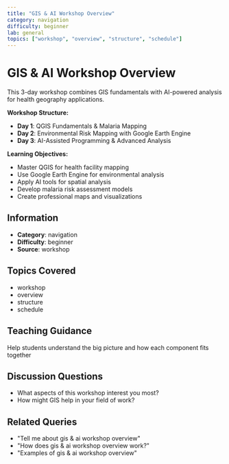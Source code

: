 ```yaml
---
title: "GIS & AI Workshop Overview"
category: navigation
difficulty: beginner
lab: general
topics: ["workshop", "overview", "structure", "schedule"]
---
```


# GIS & AI Workshop Overview

This 3-day workshop combines GIS fundamentals with AI-powered analysis for health geography applications.

**Workshop Structure:**
- **Day 1**: QGIS Fundamentals & Malaria Mapping
- **Day 2**: Environmental Risk Mapping with Google Earth Engine  
- **Day 3**: AI-Assisted Programming & Advanced Analysis

**Learning Objectives:**
- Master QGIS for health facility mapping
- Use Google Earth Engine for environmental analysis
- Apply AI tools for spatial analysis
- Develop malaria risk assessment models
- Create professional maps and visualizations

## Information
- **Category**: navigation
- **Difficulty**: beginner
- **Source**: workshop

## Topics Covered
- workshop
- overview
- structure
- schedule

## Teaching Guidance
Help students understand the big picture and how each component fits together

## Discussion Questions
- What aspects of this workshop interest you most?
- How might GIS help in your field of work?

## Related Queries
- "Tell me about gis & ai workshop overview"
- "How does gis & ai workshop overview work?"
- "Examples of gis & ai workshop overview"
